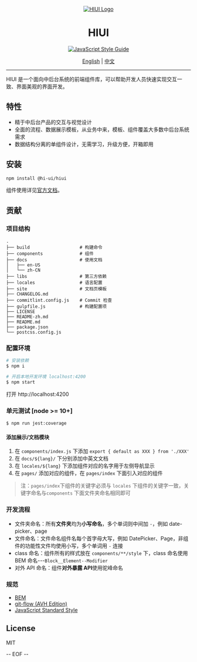 <div align="center">

[![HIUI Logo](https://raw.githubusercontent.com/XiaoMi/hiui/master/site/static/img/logo.png)](https://xiaomi.github.io/hiui/)

<h1 align="center">HIUI</h1>

[![JavaScript Style Guide](https://camo.githubusercontent.com/58fbab8bb63d069c1e4fb3fa37c2899c38ffcd18/68747470733a2f2f696d672e736869656c64732e696f2f62616467652f636f64655f7374796c652d7374616e646172642d627269676874677265656e2e737667)](https://github.com/standard/standard)

[English](https://github.com/XiaoMi/hiui/blob/master/README.md) | [中文](https://github.com/XiaoMi/hiui/blob/master/README-zh.md)

</div>

---

HIUI 是一个面向中后台系统的前端组件库，可以帮助开发人员快速实现交互一致、界面美观的界面开发。

## 特性

- 精于中后台产品的交互与视觉设计
- 全面的流程、数据展示模板，从业务中来，模板、组件覆盖大多数中后台系统需求
- 数据结构分离的单组件设计，无需学习，升级方便，开箱即用

## 安装

```sh
npm install @hi-ui/hiui
```

组件使用详见[官方文档](https://xiaomi.github.io/hiui/zh-CN/docs/quick-start)。

## 贡献

### 项目结构

```
.
├── build                   # 构建命令
├── components              # 组件
├── docs                    # 使用文档
│   ├── en-US
│   └── zh-CN
├── libs                    # 第三方依赖
├── locales                 # 语言配置
├── site                    # 文档页模板
├── CHANGELOG.md
├── commitlint.config.js    # Commit 检查
├── gulpfile.js             # 构建配置项
├── LICENSE
├── README-zh.md
├── README.md
├── package.json
└── postcss.config.js
```

### 配置环境

```sh
# 安装依赖
$ npm i

# 开启本地开发环境 localhost:4200
$ npm start
```

打开 http://localhost:4200

### 单元测试 [node >= 10+]

```
$ npm run jest:coverage
```

#### 添加展示/文档模块

1. 在 `components/index.js` 下添加 `export { default as XXX } from './XXX'`
2. 在 `docs/${lang}/` 下分别添加中英文文档
3. 在 `locales/${lang}` 下添加组件对应的名字用于左侧导航显示
4. 在 `pages/` 添加对应的组件，在 `pages/index` 下面引入对应的组件

> 注：`pages/index`下组件的关键字必须与 `locales` 下组件的关键字一致，关键字命名与`components` 下面文件夹命名相同即可

### 开发流程

- 文件夹命名：所有**文件夹**均为**小写命名**，多个单词则中间加 `-`，例如 date-picker、page
- 文件命名：文件命名组件名每个首字母大写，例如 DatePicker、Page，非组件的功能性文件均使用小写，多个单词用 `-` 连接
- class 命名：组件所有的样式放在 `components/**/style` 下，class 命名使用 BEM 命名---`Block__Element--Modifier`
- 对外 API 命名：组件**对外暴露 API**使用驼峰命名

### 规范

- [BEM](https://en.bem.info/)
- [git-flow (AVH Edition)](https://github.com/petervanderdoes/gitflow-avh)
- [JavaScript Standard Style](https://github.com/standard/standard)

## License

MIT

-- EOF --
